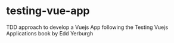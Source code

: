 # testing-vue-app
TDD approach to develop a Vuejs App following the Testing Vuejs Applications book by Edd Yerburgh 
